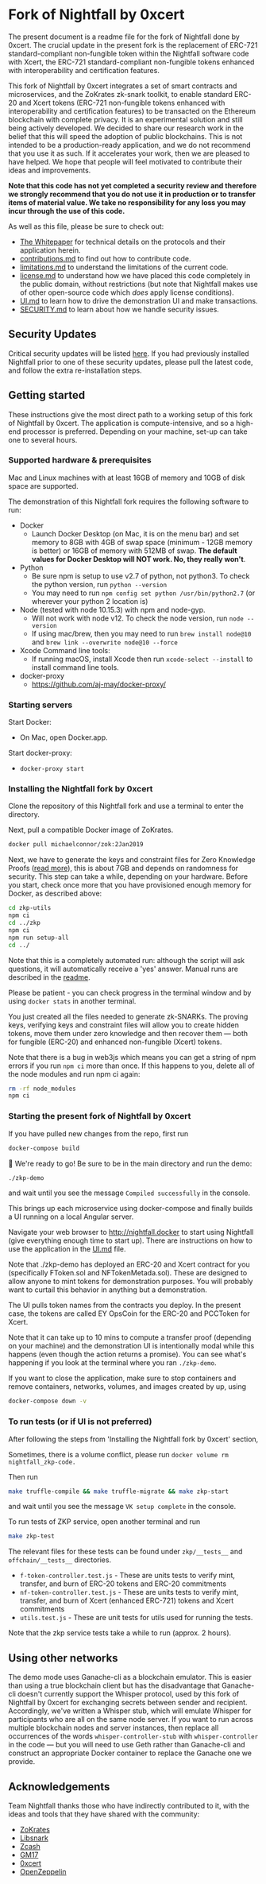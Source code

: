 # Fork of Nightfall by 0xcert

The present document is a readme file for the fork of Nightfall done by 0xcert. The crucial update in the present fork is the replacement of ERC-721 standard-compliant non-fungible token within the Nightfall software code with Xcert, the ERC-721 standard-compliant non-fungible tokens enhanced with interoperability and certification features.

This fork of Nightfall by 0xcert integrates a set of smart contracts and microservices, and the ZoKrates zk-snark toolkit, to enable standard ERC-20 and Xcert tokens (ERC-721 non-fungible tokens enhanced with interoperability and certification features) to be transacted on the Ethereum blockchain with complete privacy. It is an experimental solution and still being actively developed. We decided to share our research work in the belief that this will speed the adoption of public blockchains. This is not intended to be a production-ready application, and we do not recommend that you use it as such. If it accelerates your work, then we are pleased to have helped. We hope that people will feel motivated to contribute their ideas and improvements.

**Note that this code has not yet completed a security review and therefore we strongly recommend that you do not use it in production or to transfer items of material value. We take no responsibility for any loss you may incur through the use of this code.**

As well as this file, please be sure to check out:

- [The Whitepaper](./doc/whitepaper/nightfall-v1.pdf) for technical details on the protocols and their application herein.
- [contributions.md](./contributing.md) to find out how to contribute code.
- [limitations.md](./limitations.md) to understand the limitations of the current code.
- [license.md](./license.md) to understand how we have placed this code completely in the public domain, without restrictions (but note that Nightfall makes use of other open-source code which _does_ apply license conditions).
- [UI.md](./UI.md) to learn how to drive the demonstration UI and make transactions.
- [SECURITY.md](./SECURITY.md) to learn about how we handle security issues.

## Security Updates
Critical security updates will be listed [here](./security-updates.md). If you had previously installed Nightfall prior to one of these security updates, please pull the latest code, and follow the extra re-installation steps.  

## Getting started

These instructions give the most direct path to a working setup of this fork of Nightfall by 0xcert. The application is compute-intensive, and so a high-end processor is preferred. Depending on your machine, set-up can take one to several hours.

### Supported hardware & prerequisites

Mac and Linux machines with at least 16GB of memory and 10GB of disk space are supported.

The demonstration of this Nightfall fork requires the following software to run:

- Docker
  - Launch Docker Desktop (on Mac, it is on the menu bar) and set memory to 8GB with 4GB of swap
    space (minimum - 12GB memory is better) or 16GB of memory with 512MB of swap. **The default
    values for Docker Desktop will NOT work. No, they really won't**.
- Python
  - Be sure npm is setup to use v2.7 of python, not python3. To check the python version, run `python --version`
  - You may need to run `npm config set python /usr/bin/python2.7` (or wherever your python 2 location is)
- Node (tested with node 10.15.3) with npm and node-gyp.
  - Will not work with node v12. To check the node version, run `node --version`
  - If using mac/brew, then you may need to run `brew install node@10` and `brew link --overwrite node@10 --force`
- Xcode Command line tools:
  - If running macOS, install Xcode then run `xcode-select --install` to install command line tools.
- docker-proxy
  - <https://github.com/aj-may/docker-proxy/>

### Starting servers

Start Docker:

- On Mac, open Docker.app.

Start docker-proxy:

- `docker-proxy start`

### Installing the Nightfall fork by 0xcert

Clone the repository of this Nightfall fork and use a terminal to enter the directory.

Next, pull a compatible Docker image of ZoKrates.

```sh
docker pull michaelconnor/zok:2Jan2019
```

Next, we have to generate the keys and constraint files for Zero Knowledge Proofs ([read more](./zkp/code/README-tools-trusted-setup.md)), this is about 7GB and depends on randomness for security. This step can take a while, depending on your hardware. Before you start, check once more that you have provisioned enough memory for Docker, as described above:

```sh
cd zkp-utils
npm ci
cd ../zkp
npm ci
npm run setup-all
cd ../
```

Note that this is a completely automated run: although the script will ask questions, it will automatically receive a 'yes' answer. Manual runs are described in the [readme](./zkp/code/README-tools-trusted-setup.md).

Please be patient - you can check progress in the terminal window and by using `docker stats` in another terminal.

You just created all the files needed to generate zk-SNARKs. The proving keys, verifying keys and constraint files will allow you to create hidden tokens, move them under zero knowledge and then
recover them — both for fungible (ERC-20) and enhanced non-fungible (Xcert) tokens.

Note that there is a bug in web3js which means you can get a string of npm errors if you run `npm ci` more than once. If this happens to you, delete all of the node modules and run npm ci again:

```sh
rm -rf node_modules
npm ci
```

### Starting the present fork of Nightfall by 0xcert

If you have pulled new changes from the repo, first run

```sh
docker-compose build
```

:night_with_stars: We're ready to go! Be sure to be in the main directory and run the demo:

```sh
./zkp-demo
```

and wait until you see the message `Compiled successfully` in the console.

This brings up each microservice using docker-compose and finally builds a UI running on a local Angular server.

Navigate your web browser to <http://nightfall.docker> to start using Nightfall (give everything enough time to start up). There are instructions on how to use the application in the [UI.md](./UI.md) file.

Note that ./zkp-demo has deployed an ERC-20 and Xcert contract for you (specifically FToken.sol and NFTokenMetada.sol). These are designed to allow anyone to mint tokens for demonstration purposes. You will probably want to curtail this behavior in anything but a demonstration.

The UI pulls token names from the contracts you deploy. In the present case, the tokens are called EY OpsCoin for the ERC-20 and PCCToken for Xcert.

Note that it can take up to 10 mins to compute a transfer proof (depending on your machine) and the demonstration UI is intentionally modal while this happens (even though the action returns a promise). You can see what's happening if you look at the terminal where you ran `./zkp-demo`.

If you want to close the application, make sure to stop containers and remove containers, networks, volumes, and images created by up, using

```sh
docker-compose down -v
```

### To run tests (or if UI is not preferred)

After following the steps from 'Installing the Nightfall fork by 0xcert' section,

Sometimes, there is a volume conflict, please run `docker volume rm nightfall_zkp-code.`

Then run

```sh
make truffle-compile && make truffle-migrate && make zkp-start
```

and wait until you see the message `VK setup complete` in the console.

To run tests of ZKP service, open another terminal and run

```sh
make zkp-test
```

The relevant files for these tests can be found under `zkp/__tests__` and `offchain/__tests__` directories.

- `f-token-controller.test.js` - These are units tests to verify mint, transfer, and burn of ERC-20 tokens and ERC-20 commitments
- `nf-token-controller.test.js` - These are units tests to verify mint, transfer, and burn of Xcert (enhanced ERC-721) tokens and Xcert commitments
- `utils.test.js` - These are unit tests for utils used for running the tests.

Note that the zkp service tests take a while to run (approx. 2 hours).

## Using other networks

The demo mode uses Ganache-cli as a blockchain emulator. This is easier than using a true blockchain client but has the disadvantage that Ganache-cli doesn't currently support the Whisper protocol, used 
by this fork of Nightfall by 0xcert for exchanging secrets between sender and recipient. Accordingly, we've written a Whisper stub, which will emulate Whisper for participants who are all on the same node server. If
you want to run across multiple blockchain nodes and server instances, then replace all occurrences of the words `whisper-controller-stub` with `whisper-controller` in the code — but you will need to
use Geth rather than Ganache-cli and construct an appropriate Docker container to replace the Ganache one we provide.

## Acknowledgements

Team Nightfall thanks those who have indirectly contributed to it, with the ideas and tools that
they have shared with the community:  
- [ZoKrates](https://hub.docker.com/r/michaelconnor/zok)  
- [Libsnark](https://github.com/scipr-lab/libsnark)  
- [Zcash](https://github.com/zcash/zcash)  
- [GM17](https://eprint.iacr.org/2017/540.pdf)
- [0xcert](https://github.com/0xcert/ethereum-erc721/)
- [OpenZeppelin](https://github.com/OpenZeppelin/openzeppelin-solidity/blob/master/contracts/token/ERC20/ERC20.sol)
